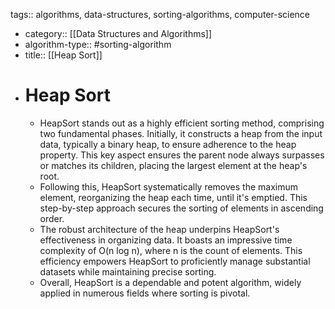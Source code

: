 tags:: algorithms, data-structures, sorting-algorithms, computer-science

- category:: [[Data Structures and Algorithms]]
- algorithm-type:: #sorting-algorithm
- title:: [[Heap Sort]]
- # Heap Sort
	- HeapSort stands out as a highly efficient sorting method, comprising two fundamental phases. Initially, it constructs a heap from the input data, typically a binary heap, to ensure adherence to the heap property. This key aspect ensures the parent node always surpasses or matches its children, placing the largest element at the heap's root.
	- Following this, HeapSort systematically removes the maximum element, reorganizing the heap each time, until it's emptied. This step-by-step approach secures the sorting of elements in ascending order.
	- The robust architecture of the heap underpins HeapSort's effectiveness in organizing data. It boasts an impressive time complexity of O(n log n), where n is the count of elements. This efficiency empowers HeapSort to proficiently manage substantial datasets while maintaining precise sorting.
	- Overall, HeapSort is a dependable and potent algorithm, widely applied in numerous fields where sorting is pivotal.